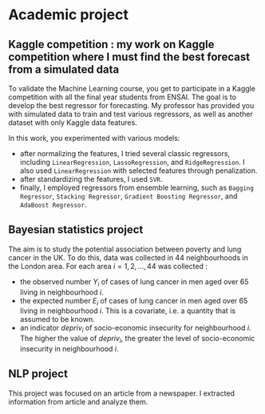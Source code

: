 # Academic project 

## Kaggle competition : my work on Kaggle competition where I must find the best forecast from a simulated data

To validate the Machine Learning course, you get to participate in a Kaggle competition with all the final year students from ENSAI. The goal is to develop the best regressor for forecasting. My professor has provided you with simulated data to train and test various regressors, as well as another dataset with only Kaggle data features. 

In this work, you experimented with various models: 
- after normalizing the features, I tried several classic regressors, including `LinearRegression`, `LassoRegression`, and `RidgeRegression`. I also used `LinearRegression` with selected features through penalization.
- after standardizing the features, I used `SVR`.
- finally, I employed regressors from ensemble learning, such as `Bagging Regressor`, `Stacking Regressor`, `Gradient Boosting Regressor`, and `AdaBoost Regressor`.
  
## Bayesian statistics project

The aim is to study the potential association between poverty and lung cancer in the UK. To do this, data was collected in 44 neighbourhoods in the London area. For each area $i={1,2,...,44}$ was collected : 

 - the observed number $Y_i$ of cases of lung cancer in men aged over 65 living in neighbourhood $i$. 
 - the expected number $E_i$ of cases of lung cancer in men aged over 65 living in neighbourhood $i$. This is a covariate, i.e. a quantity that is assumed to be known.
 - an indicator $depriv_i$ of socio-economic insecurity for neighbourhood $i$. The higher the value of $depriv_i$, the greater the level of socio-economic insecurity in neighbourhood $i$.

## NLP project

This project was focused on an article from a newspaper. I extracted information from article and analyze them.
